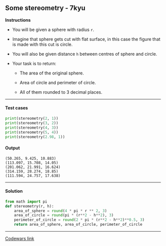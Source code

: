 ## Some stereometry - 7kyu

**Instructions**

- You will be given a sphere with radius `r`.

- Imagine that sphere gets cut with flat surface, in this case the figure that is made with this cut is circle.

- You will also be given distance `h` between centres of sphere and circle.

- Your task is to return:

    - The area of the original sphere.

    - Area of circle and perimeter of circle.

    - All of them rounded to 3 decimal places.

---

#### Test cases

```python
print(stereometry(2, 1))
print(stereometry(3, 2))
print(stereometry(4, 3))
print(stereometry(5, 4))
print(stereometry(2.98, 1))
```

#### Output

```
(50.265, 9.425, 10.883)
(113.097, 15.708, 14.05)
(201.062, 21.991, 16.624)
(314.159, 28.274, 18.85)
(111.594, 24.757, 17.638)
```

---

#### Solution

```python
from math import pi
def stereometry(r, h):
    area_of_sphere = round(4 * pi * r ** 2, 3)
    area_of_circle = round(pi * (r**2 - h**2), 3)
    perimeter_of_circle = round(2 * pi * (r**2 - h**2)**0.5, 3)
    return area_of_sphere, area_of_circle, perimeter_of_circle
```

---

[Codewars link](https://www.codewars.com/kata/5970915e54c27bd71000007b)
